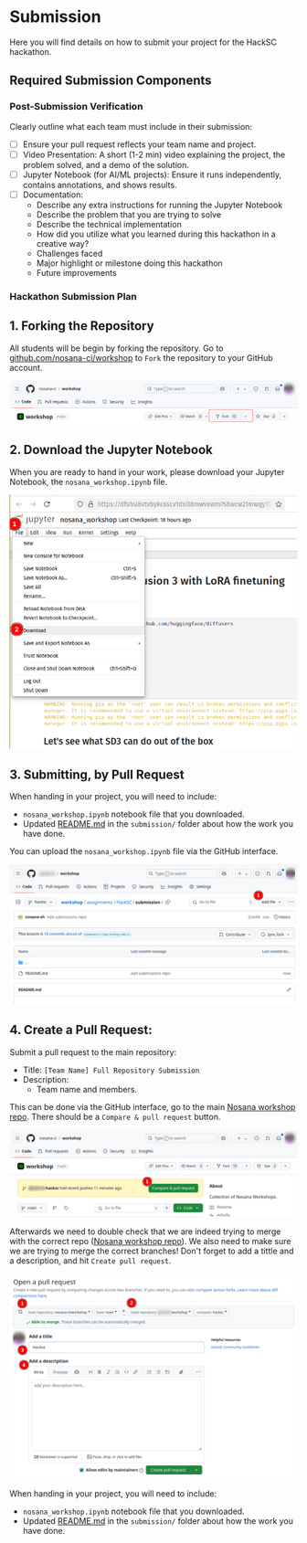 # Submission

Here you will find details on how to submit your project for the HackSC hackathon.

## Required Submission Components

### **Post-Submission Verification**
 

Clearly outline what each team must include in their submission:

   - [ ] Ensure your pull request reflects your team name and project.
   - [ ] Video Presentation: A short (1-2 min) video explaining the project, the problem solved, and a demo of the solution.
   - [ ] Jupyter Notebook (for AI/ML projects): Ensure it runs independently, contains annotations, and shows results.
   - [ ] Documentation: 
      - Describe any extra instructions for running the Jupyter Notebook
      - Describe the problem that you are trying to solve 
      - Describe the technical implementation
      - How did you utilize what you learned during this hackathon in a creative way?
      - Challenges faced
      - Major highlight or milestone doing this hackathon
      - Future improvements

### **Hackathon Submission Plan**

## **1. Forking the Repository**

All students will be begin by forking the repository.
Go to [github.com/nosana-ci/workshop](https://github.com/nosana-ci/workshop) to `Fork` the repository to your GitHub account.

![Fork](./assets/fork.png)

## **2. Download the Jupyter Notebook**

When you are ready to hand in your work, please download your Jupyter Notebook, the `nosana_workshop.ipynb` file.

![Download your Jupyter Notebook](./assets/jup_notebook_save.png)

## **3. Submitting, by Pull Request**

When handing in your project, you will need to include:
- `nosana_workshop.ipynb` notebook file that you downloaded.
- Updated [README.md](./submission/README.md) in the `submission/` folder about how the work you have done.

You can upload the `nosana_workshop.ipynb` file via the GitHub interface.

![GitHub Upload Interface](./assets/add_file_to_submission_repo.png)

## 4. **Create a Pull Request:**

Submit a pull request to the main repository:
- Title: `[Team Name] Full Repository Submission`
- Description:
   - Team name and members.

This can be done via the GitHub interface, go to the main [Nosana workshop repo](https://github.com/nosana-ci/workshop/).
There should be a `Compare & pull request` button.

![Compare and Init PR](./assets/compare_and_pr.png)

Afterwards we need to double check that we are indeed trying to merge with the correct repo ([Nosana workshop repo](https://github.com/nosana-ci/workshop/)).
We also need to make sure we are trying to merge the correct branches!
Don't forget to add a tittle and a description, and hit `Create pull request`.

![create pull request](./assets/create_pr.png) 

When handing in your project, you will need to include:
- `nosana_workshop.ipynb` notebook file that you downloaded.
- Updated [README.md](./submission/README.md) in the `submission/` folder about how the work you have done.

